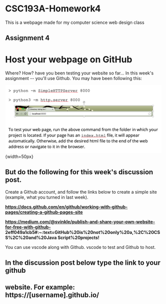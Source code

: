 # CSC193A-Homework4

This is a webpage made for my computer science web design class

## Assignment 4

# Host your webpage on GitHub

Where? How? have you been testing your website so far... In this week's assignment -- you'll use
Github. You may have been following this:

![python server](https://raw.githubusercontent.com/chessset5/CSC193A-Homework4/main/images/Screen%20Shot%202021-02-07%20at%209.40.24%20PM.png){width=50px}

## But do the following for this week's discussion post.

Create a Github account, and follow the links below to create a simple site (example, what you turned in last week).

**https://docs.github.com/en/github/working-with-github-pages/creating-a-github-pages-site**

**https://medium.com/@svinkle/publish-and-share-your-own-website-for-free-with-github-
2eff049a1cb5#:~:text=GitHub%20is%20not%20only%20a,%2C%20CSS%2C%20and%20Java
Script%20projects!**

You can use vscode along with Github. vscode to test and Github to host.

## In the discussion post below type the link to your github

## website. For example: https://[username].github.io/

